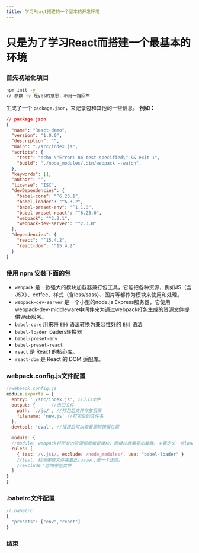 ```yaml
---
title: 学习React搭建的一个基本的开发环境
---
```

# 只是为了学习React而搭建一个最基本的环境

### 首先初始化项目

```bash
npm init -y
// 参数 -y 是yes的意思，不用一路回车
```
生成了一个 `package.json`，来记录包和其他的一些信息。
**例如：**

```json
// package.json
{
  "name": "React-demo",
  "version": "1.0.0",
  "description": "",
  "main": "./src/index.js",
  "scripts": {
    "test": "echo \"Error: no test specified\" && exit 1",
    "build": "./node_modules/.bin/webpack --watch",
  },
  "keywords": [],
  "author": "",
  "license": "ISC",
  "devDependencies": {
    "babel-core": "^6.23.1",
    "babel-loader": "^6.3.2",
    "babel-preset-env": "^1.1.8",
    "babel-preset-react": "^6.23.0",
    "webpack": "^2.2.1",
    "webpack-dev-server": "^2.3.0"
  },
  "dependencies": {
    "react": "^15.4.2",
    "react-dom": "^15.4.2"
  }
}
```

### 使用 npm 安装下面的包

- `webpack` 是一款强大的模块加载器兼打包工具，它能把各种资源，例如JS（含JSX）、coffee、样式（含less/sass）、图片等都作为模块来使用和处理。
- `webpack-dev-server` 是一个小型的node.js Express服务器，它使用webpack-dev-middleware中间件来为通过webpack打包生成的资源文件提供Web服务。
- `babel-core` 用来将 `ES6` 语法转换为兼容性好的 `ES5` 语法
- `babel-loader` loaders转换器
- `babel-preset-env`
- `babel-preset-react`
- `react` 是 React 的核心库。
- `react-dom` 是 React 的 DOM 适配库。

### webpack.config.js文件配置

```js
//webpack.config.js
module.exports = {
  entry: './src/index.js', //入口文件
  output: {      //出口文件
    path: './js/', //打包后文件存放目录
    filename: 'new.js' //打包后的文件名
  },
  devtool: 'eval', //报错后可以查看源码错误位置

  module: {
  //module: webpack将所有的资源都看做是模块，而模块就需要加载器。主要定义一些loaders,定义哪些后缀名的文件应该用哪些 loader
  rules: [
    { test: /\.js$/, exclude: /node_modules/, use: "babel-loader" }
    //test: 检测哪些文件需要此loader,是一个正则。
    //exclude：忽略哪些文件
  ]
}
}
```

### .babelrc文件配置

```js
//.babelrc
{
  "presets": ["env","react"]
}
```

### 结束
